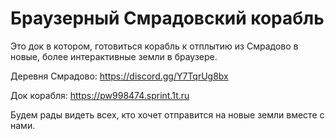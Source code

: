 # Браузерный Смрадовский корабль

Это док в котором, готовиться корабль к отплытию из Смрадово в новые, более интерактивные земли в браузере. 


Деревня Смрадово: https://discord.gg/Y7TqrUg8bx


Док корабля: https://pw998474.sprint.1t.ru

Будем рады видеть всех, кто хочет отправится на новые земли вместе с нами.












